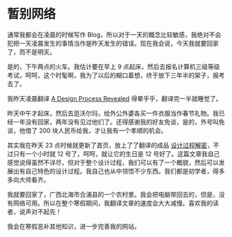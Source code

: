 # 暂别网络

通常我都会在凌晨的时候写作 Blog，所以对于一天的概念比较敏感，我绝对不会犯把一天凌晨发生的事情当作是昨天发生的错误。现在我会说，今天我就要回家了，而不是明天。

是的，下午两点的火车。我估计要在早上 9 点起床，然后去报名计算机三级等级考试，呵呵，这个时髦啊，我为了以后的糊口着想，终于放下三年半的架子，报考去了。

我昨天凌晨翻译 [A Design Process Revealed][0] 得晕乎乎，翻译完一半就睡觉了。

昨天中午才起床，然后去逛沃尔玛，给外公外婆各买一件衣服当作春节礼物。我已经一年没有回家，两年没有见过他们了。还得感谢我的好友免谈，是的，外号叫免谈，他借了 200 块人民币给我，才让我有一个孝顺的机会。

其实我在昨天 23 点时候就更新了首页，放上了了翻译的成品 [设计过程解密][1]，不过只有一个小时就 12 号了，呵呵，就让它的生日是 12 号好了。这篇文章我自己感觉说得虽然不详尽，但对于整个设计过程，我们可以有了一个概貌，然后可以发展出有自己特色的设计过程。我自己也从中领悟不少东西。我们都是初学者，得多多向大师看齐。

我就要回家了，广西北海市合浦县的一个农村里。我会把电脑带回去的，但是，没有网络可用。所以在整个寒假期间，我翻译文章的速度会大大减慢。喜欢我的读者，说声对不起先！

我会在寒假恶补其他知识，进一步完善我的网站。

[0]: http://www.stopdesign.com/articles/design_process/
[1]: tech/design_process.php
